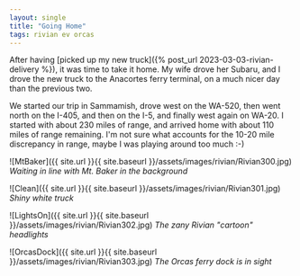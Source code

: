 ```yaml
---
layout: single
title: "Going Home"
tags: rivian ev orcas
---
```


After having
[picked up my new truck]({% post_url 2023-03-03-rivian-delivery %}),
it was time to take it home.
My wife drove her Subaru, and I drove the new truck to the Anacortes
ferry terminal, on a much nicer day than the previous two.

We started our trip in Sammamish, drove west on the WA-520, then went
north on the I-405, and then on the I-5, and finally west again on
WA-20. I started with about 230 miles of range, and arrived home
with about 110 miles of range remaining. I'm not sure what accounts
for the 10-20 mile discrepancy in range, maybe I was playing around
too much :-)

![MtBaker]({{ site.url }}{{ site.baseurl }}/assets/images/rivian/Rivian300.jpg)
*Waiting in line with Mt. Baker in the background*

![Clean]({{ site.url }}{{ site.baseurl }}/assets/images/rivian/Rivian301.jpg)
*Shiny white truck*

![LightsOn]({{ site.url }}{{ site.baseurl }}/assets/images/rivian/Rivian302.jpg)
*The zany Rivian "cartoon" headlights*

![OrcasDock]({{ site.url }}{{ site.baseurl }}/assets/images/rivian/Rivian303.jpg)
*The Orcas ferry dock is in sight*

